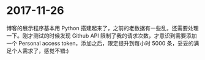 # 2017-11-26

博客的展示程序基本用 Python 搭建起来了，之前的老数据有一些乱，还需要处理一下。刚才测试的时候发现 Github API 限制了我的请求次数，才意识到需要添加一个 Personal access token，添加之后，限定提升到每小时 5000 条，妥妥的满足个人需求了，感觉不错:)
